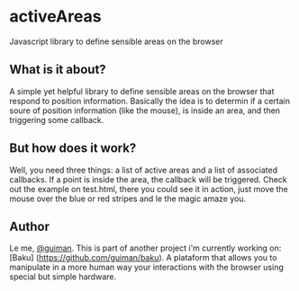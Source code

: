 activeAreas
============

Javascript library to define sensible areas on the browser

What is it about?
-----------------

A simple yet helpful library to define sensible areas on the browser that respond to position information. Basically the idea is to determin if a certain soure of position information (like the mouse), is inside an area, and then triggering some callback.

But how does it work?
---------------------

Well, you need three things: a list of active areas and a list of associated callbacks. If a point is inside the area, the callback will be triggered. Check out the example on test.html, there you could see it in action, just move the mouse over the blue or red stripes and le the magic amaze you.

Author
------

Le me, [@guiman](https://github.com/guiman). This is part of another project i'm currently working on: [Baku] (https://github.com/guiman/baku). A plataform that allows you to manipulate in a more human way your interactions with the browser using special but simple hardware. 